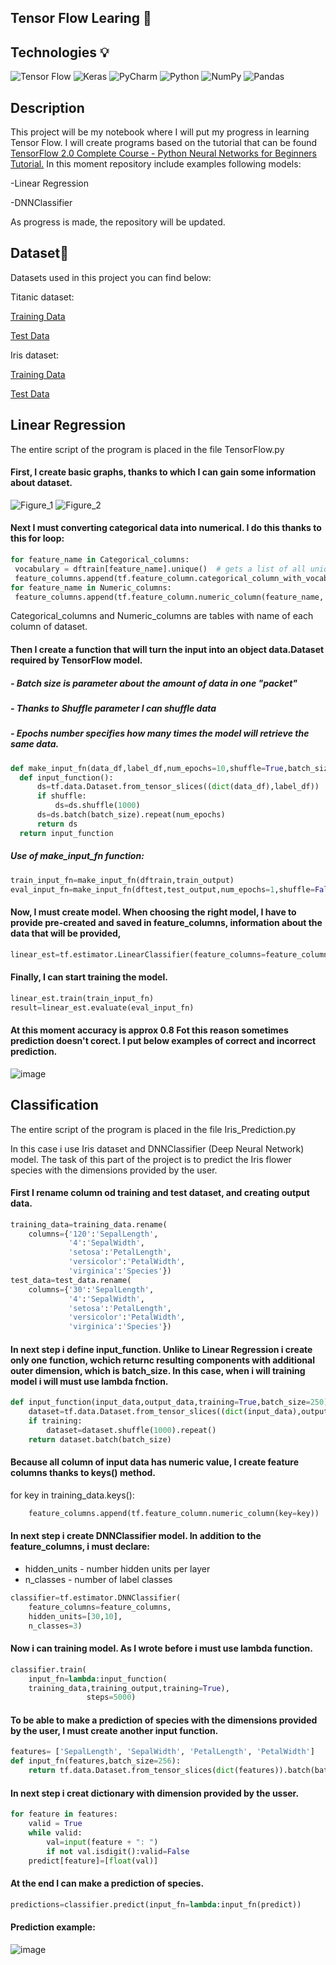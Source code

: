 ## Tensor Flow Learing  🧮

## Technologies 💡
![Tensor Flow](https://img.shields.io/badge/TensorFlow-FF6F00?style=for-the-badge&logo=tensorflow&logoColor=white)
![Keras](https://img.shields.io/badge/Keras-FF0000?style=for-the-badge&logo=keras&logoColor=white)
![PyCharm](https://img.shields.io/badge/pycharm-143?style=for-the-badge&logo=pycharm&logoColor=black&color=black&labelColor=green)
![Python](https://img.shields.io/badge/python-3670A0?style=for-the-badge&logo=python&logoColor=ffdd54)
![NumPy](https://img.shields.io/badge/numpy-%23013243.svg?style=for-the-badge&logo=numpy&logoColor=white)
![Pandas](https://img.shields.io/badge/pandas-%23150458.svg?style=for-the-badge&logo=pandas&logoColor=white)
## Description 
This project will be my notebook where I will put my progress in learning Tensor Flow. 
I will create programs based on the tutorial that can be found [TensorFlow 2.0 Complete Course - Python Neural Networks for Beginners Tutorial.](https://www.youtube.com/watch?v=tPYj3fFJGjk&t=7743s)
In this moment repository include examples following models: 

-Linear Regression

-DNNClassifier

As progress is made, the repository will be updated.

## Dataset📁
Datasets used in this project you can find below:

Titanic dataset:

[Training Data](https://storage.googleapis.com/tf-datasets/titanic/train.csv)

[Test Data](https://storage.googleapis.com/tf-datasets/titanic/eval.csv)


Iris dataset:

[Training Data](https://storage.googleapis.com/download.tensorflow.org/data/iris_training.csv)

[Test Data](https://storage.googleapis.com/download.tensorflow.org/data/iris_test.csv)
## Linear Regression 
The entire script of the program is placed in the file TensorFlow.py

#### First, I create basic graphs, thanks to which I can gain some information about dataset.
![Figure_1](https://user-images.githubusercontent.com/122997699/217101786-d173b928-ab50-4772-9297-7b3ca6ddefc9.png)
![Figure_2](https://user-images.githubusercontent.com/122997699/217101883-77f74f5e-8f84-40e3-a652-9c677df81a42.png)

#### Next I must converting categorical data into numerical. I do this thanks to this for loop:
 ```python
for feature_name in Categorical_columns:
  vocabulary = dftrain[feature_name].unique()  # gets a list of all unique values from given feature column
  feature_columns.append(tf.feature_column.categorical_column_with_vocabulary_list(feature_name, vocabulary))
for feature_name in Numeric_columns:
  feature_columns.append(tf.feature_column.numeric_column(feature_name, dtype=tf.float32))
 ```
 Categorical_columns and Numeric_columns are tables with name of each column of dataset. 
 #### Then I create a function that will turn the input into an object data.Dataset required by TensorFlow model.
 ##### - Batch size is parameter about the amount of data in one "packet"
 ##### - Thanks to Shuffle parameter I can shuffle data
 ##### - Epochs number specifies how many times the model will retrieve the same data.
  ```python
 def make_input_fn(data_df,label_df,num_epochs=10,shuffle=True,batch_size=32):
    def input_function():
        ds=tf.data.Dataset.from_tensor_slices((dict(data_df),label_df))
        if shuffle:
            ds=ds.shuffle(1000)
        ds=ds.batch(batch_size).repeat(num_epochs)
        return ds
    return input_function
  ```
  ##### Use of make_input_fn function:
```python
train_input_fn=make_input_fn(dftrain,train_output)
eval_input_fn=make_input_fn(dftest,test_output,num_epochs=1,shuffle=False)
```
#### Now, I must create model. When choosing the right model, I have to provide pre-created and saved in feature_columns, information about the data that will be provided, 
```python
linear_est=tf.estimator.LinearClassifier(feature_columns=feature_columns)
```
#### Finally, I can start training the model.
```python
linear_est.train(train_input_fn)
result=linear_est.evaluate(eval_input_fn)
```
#### At this moment accuracy is approx 0.8 Fot this reason sometimes prediction doesn't corect. I put below examples of correct and incorrect prediction. 
![image](https://user-images.githubusercontent.com/122997699/217205100-fdab11ae-4eac-49fd-afc9-71693197057a.png)

## Classification
The entire script of the program is placed in the file Iris_Prediction.py

In this case i use Iris dataset and DNNClassifier (Deep Neural Network) model. The task of this part of the project is to predict the Iris flower species with the dimensions provided by the user.
#### First I rename column od training and test dataset, and creating output data. 
```python
training_data=training_data.rename(
    columns={'120':'SepalLength',
             '4':'SepalWidth',
             'setosa':'PetalLength',
             'versicolor':'PetalWidth',
             'virginica':'Species'})
test_data=test_data.rename(
    columns={'30':'SepalLength',
             '4':'SepalWidth',
             'setosa':'PetalLength',
             'versicolor':'PetalWidth',
             'virginica':'Species'})
```
#### In next step i define input_function. Unlike to Linear Regression i create only one function, wchich returnc resulting components with additional outer dimension, which is batch_size. In this case, when i will training model i will must use lambda fnction. 
```python
def input_function(input_data,output_data,training=True,batch_size=250):
    dataset=tf.data.Dataset.from_tensor_slices((dict(input_data),output_data))
    if training:
        dataset=dataset.shuffle(1000).repeat()
    return dataset.batch(batch_size)
```
#### Because all column of input data has numeric value, I create feature columns thanks to keys() method.
for key in training_data.keys():
```python
    feature_columns.append(tf.feature_column.numeric_column(key=key))
```
#### In next step i create DNNClassifier model. In addition to the feature_columns, i must declare:

- hidden_units - number hidden units per layer
- n_classes - number of label classes
```python
classifier=tf.estimator.DNNClassifier(
    feature_columns=feature_columns,
    hidden_units=[30,10],
    n_classes=3)
```
#### Now i can training model. As I wrote before i must use lambda function. 
```python
classifier.train(
    input_fn=lambda:input_function(
    training_data,training_output,training=True),
                 steps=5000)
```
#### To be able to make a prediction of species with the dimensions provided by the user, I must create another input function. 
```python
features= ['SepalLength', 'SepalWidth', 'PetalLength', 'PetalWidth']
def input_fn(features,batch_size=256):
    return tf.data.Dataset.from_tensor_slices(dict(features)).batch(batch_size)
```
#### In next step i creat dictionary with dimension provided by the usser. 
```python
for feature in features:
    valid = True
    while valid:
        val=input(feature + ": ")
        if not val.isdigit():valid=False
    predict[feature]=[float(val)]
```
#### At the end I can make a prediction of species.
```python
predictions=classifier.predict(input_fn=lambda:input_fn(predict))
```
#### Prediction example:
![image](https://user-images.githubusercontent.com/122997699/217300798-8885570d-8b85-4197-84a7-f59e19d7033c.png)

